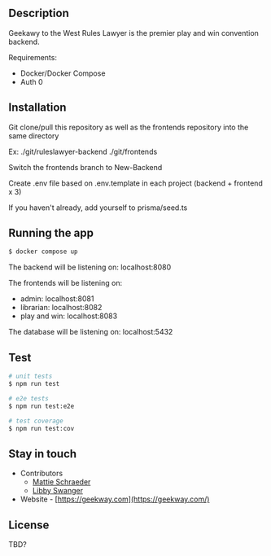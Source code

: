 
## Description

Geekawy to the West Rules Lawyer is the premier play and win convention backend.

Requirements:

  - Docker/Docker Compose
  - Auth 0

## Installation

Git clone/pull this repository as well as the frontends repository into the same directory

Ex: ./git/ruleslawyer-backend
    ./git/frontends

Switch the frontends branch to New-Backend

Create .env file based on .env.template in each project (backend + frontend x 3)

If you haven't already, add yourself to prisma/seed.ts

## Running the app

```bash
$ docker compose up
```

The backend will be listening on: localhost:8080

The frontends will be listening on:
  - admin: localhost:8081
  - librarian: localhost:8082
  - play and win: localhost:8083

The database will be listening on: localhost:5432

## Test

```bash
# unit tests
$ npm run test

# e2e tests
$ npm run test:e2e

# test coverage
$ npm run test:cov
```

## Stay in touch

- Contributors
  - [Mattie Schraeder](mailto:mattie@geekway.com)
  - [Libby Swanger](mailto:libby.swanger@gmail.com)
- Website - [https://geekway.com](https://geekway.com/)

## License

TBD?
